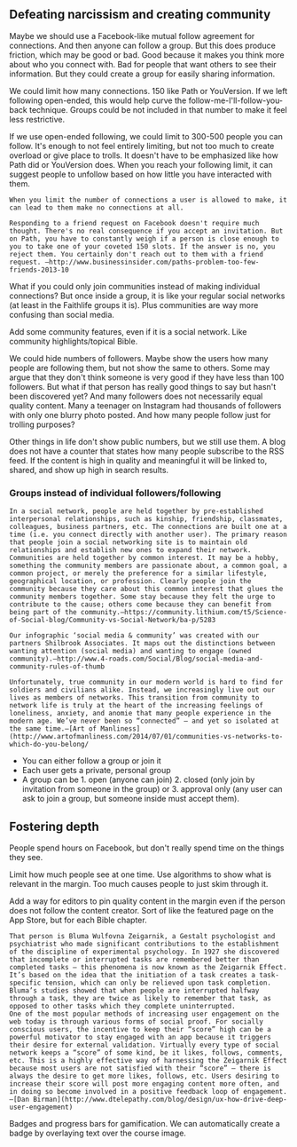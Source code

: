 ## Defeating narcissism and creating community

Maybe we should use a Facebook-like mutual follow agreement for connections. And then anyone can follow a group. But this does produce friction, which may be good or bad. Good because it makes you think more about who you connect with. Bad for people that want others to see their information. But they could create a group for easily sharing information. 

We could limit how many connections. 150 like Path or YouVersion. If we left following open-ended, this would help curve the follow-me-I'll-follow-you-back technique. Groups could be not included in that number to make it feel less restrictive.

If we use open-ended following, we could limit to 300-500 people you can follow. It's enough to not feel entirely limiting, but not too much to create overload or give place to trolls. It doesn't have to be emphasized like how Path did or YouVersion does. When you reach your following limit, it can suggest people to unfollow based on how little you have interacted with them. 

    When you limit the number of connections a user is allowed to make, it can lead to them make no connections at all.

    Responding to a friend request on Facebook doesn't require much thought. There's no real consequence if you accept an invitation. But on Path, you have to constantly weigh if a person is close enough to you to take one of your coveted 150 slots. If the answer is no, you reject them. You certainly don't reach out to them with a friend request. —http://www.businessinsider.com/paths-problem-too-few-friends-2013-10

What if you could only join communities instead of making individual connections? But once inside a group, it is like your regular social networks (at least in the Faithlife groups it is). Plus communities are way more confusing than social media. 

Add some community features, even if it is a social network. Like community highlights/topical Bible.

We could hide numbers of followers. Maybe show the users how many people are following them, but not show the same to others. Some may argue that they don't think someone is very good if they have less than 100 followers. But what if that person has really good things to say but hasn't been discovered yet? And many followers does not necessarily equal quality content. Many a teenager on Instagram had thousands of followers with only one blurry photo posted. And how many people follow just for trolling purposes?

Other things in life don't show public numbers, but we still use them. A blog does not have a counter that states how many people subscribe to the RSS feed. If the content is high in quality and meaningful it will be linked to, shared, and show up high in search results.

### Groups instead of individual followers/following

    In a social network, people are held together by pre-established interpersonal relationships, such as kinship, friendship, classmates, colleagues, business partners, etc. The connections are built one at a time (i.e. you connect directly with another user). The primary reason that people join a social networking site is to maintain old relationships and establish new ones to expand their network.
    Communities are held together by common interest. It may be a hobby, something the community members are passionate about, a common goal, a common project, or merely the preference for a similar lifestyle, geographical location, or profession. Clearly people join the community because they care about this common interest that glues the community members together. Some stay because they felt the urge to contribute to the cause; others come because they can benefit from being part of the community.—https://community.lithium.com/t5/Science-of-Social-blog/Community-vs-Social-Network/ba-p/5283
    
    Our infographic ‘social media & community’ was created with our partners Shilbrook Associates. It maps out the distinctions between wanting attention (social media) and wanting to engage (owned community).—http://www.4-roads.com/Social/Blog/social-media-and-community-rules-of-thumb

    Unfortunately, true community in our modern world is hard to find for soldiers and civilians alike. Instead, we increasingly live out our lives as members of networks. This transition from community to network life is truly at the heart of the increasing feelings of loneliness, anxiety, and anomie that many people experience in the modern age. We’ve never been so “connected” — and yet so isolated at the same time.—[Art of Manliness](http://www.artofmanliness.com/2014/07/01/communities-vs-networks-to-which-do-you-belong/

* You can either follow a group or join it
* Each user gets a private, personal group
* A group can be 1. open (anyone can join) 2. closed (only join by invitation from someone in the group) or 3. approval only (any user can ask to join a group, but someone inside must accept them).

## Fostering depth

People spend hours on Facebook, but don't really spend time on the things they see. 

Limit how much people see at one time. Use algorithms to show what is relevant in the margin. Too much causes people to just skim through it. 

Add a way for editors to pin quality content in the margin even if the person does not follow the content creator. Sort of like the featured page on the App Store, but for each Bible chapter.

    That person is Bluma Wulfovna Zeigarnik, a Gestalt psychologist and psychiatrist who made significant contributions to the establishment of the discipline of experimental psychology. In 1927 she discovered that incomplete or interrupted tasks are remembered better than completed tasks – this phenomena is now known as the Zeigarnik Effect. It’s based on the idea that the initiation of a task creates a task-specific tension, which can only be relieved upon task completion. Bluma’s studies showed that when people are interrupted halfway through a task, they are twice as likely to remember that task, as opposed to other tasks which they complete uninterrupted.
    One of the most popular methods of increasing user engagement on the web today is through various forms of social proof. For socially conscious users, the incentive to keep their “score” high can be a powerful motivator to stay engaged with an app because it triggers their desire for external validation. Virtually every type of social network keeps a “score” of some kind, be it likes, follows, comments, etc. This is a highly effective way of harnessing the Zeigarnik Effect because most users are not satisfied with their “score” – there is always the desire to get more likes, follows, etc. Users desiring to increase their score will post more engaging content more often, and in doing so become involved in a positive feedback loop of engagement.—[Dan Birman](http://www.dtelepathy.com/blog/design/ux-how-drive-deep-user-engagement)
    
Badges and progress bars for gamification. We can automatically create a badge by overlaying text over the course image. 